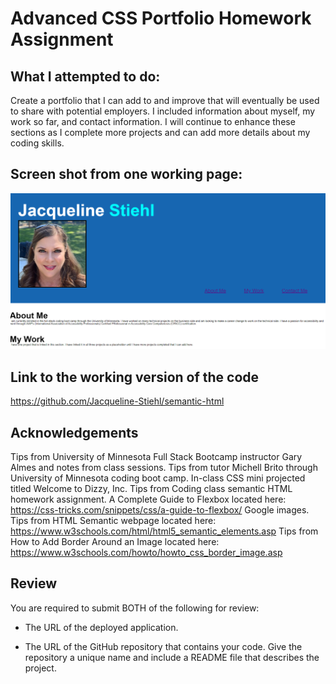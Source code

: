 # Advanced CSS Portfolio Homework Assignment

## What I attempted to do:

Create a portfolio that I can add to and improve that will eventually be used to share with potential employers. I included information about myself, my work so far, and contact information. I will continue to enhance these sections as I complete more projects and can add more details about my coding skills.

## Screen shot from one working page:

![Screen shot of advanced CSS portfolio homework assignment](./assets/css/images/Screenshot-AdvancedCSSPortfolioHomework.png)

## Link to the working version of the code

https://github.com/Jacqueline-Stiehl/semantic-html

## Acknowledgements

Tips from University of Minnesota Full Stack Bootcamp instructor Gary Almes and notes from class sessions.
Tips from tutor Michell Brito through University of Minnesota coding boot camp.
In-class CSS mini projected titled Welcome to Dizzy, Inc.
Tips from Coding class semantic HTML homework assignment.
A Complete Guide to Flexbox located here: https://css-tricks.com/snippets/css/a-guide-to-flexbox/
Google images.
Tips from HTML Semantic webpage located here: https://www.w3schools.com/html/html5_semantic_elements.asp
Tips from How to Add Border Around an Image located here: https://www.w3schools.com/howto/howto_css_border_image.asp

## Review

You are required to submit BOTH of the following for review:

- The URL of the deployed application.

- The URL of the GitHub repository that contains your code. Give the repository a unique name and include a README file that describes the project.

